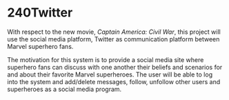 # 240Twitter

  With respect to the new movie, <i>Captain America: Civil War</i>, this project will use the social media platform, Twitter as communication platform between Marvel superhero fans. 
  
  The motivation for this system is to provide a social media site where superhero fans can discuss with one another their beliefs and scenarios for and about their favorite Marvel superheroes. The user will be able to log into the system and add/delete messages, follow, unfollow other users and superheroes as a social media program.
